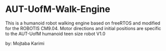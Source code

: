 # AUT-UofM-Walk-Engine
This is a humanoid robot walking engine based on freeRTOS and modified for the ROBOTIS CM9.04. Motor directions and initial positions are specific to the AUT-UofM humanoid teen size robot V1.0

by: Mojtaba Karimi
